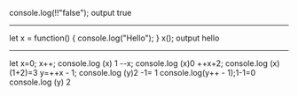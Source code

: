 console.log(!!"false");
output 
true 
________________________________________
let x = function()
{ console.log("Hello");
}
x();
output 
hello
________________________________________
let x=0;
x++;
console.log (x) 1
--x;
console.log (x)0
++x+2;
console.log (x) (1+2)=3
y=++x - 1;
console.log (y)2 -1= 1
console.log(y++ - 1);1-1=0
console.log (y) 2

